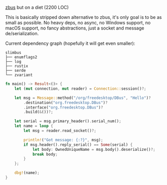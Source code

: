 [zbus](https://github.com/dbus2/zbus/tree/main) but on a diet (2200 LOC)

This is basically stripped down alternative to zbus, it's only goal is to be as small as possible. No heavy deps, no async, no Windows support, no macOS support, no fancy abstractions, just a socket and message de/serialization.

Current dependency graph (hopefully it will get even smaller):
```
slimbus
├── enumflags2
├── log
├── rustix
├── serde
└── zvariant
```

```rs
fn main() -> Result<()> {
    let (mut connection, mut reader) = Connection::session()?;

    let msg = Message::method("/org/freedesktop/DBus", "Hello")?
        .destination("org.freedesktop.DBus")?
        .interface("org.freedesktop.DBus")?
        .build(&())?;

    let serial = msg.primary_header().serial_num();
    let name = loop {
        let msg = reader.read_socket()?;

        println!("Got message: {:?}", msg);
        if msg.header().reply_serial() == Some(serial) {
            let body: OwnedUniqueName = msg.body().deserialize()?;
            break body;
        }
    };

    dbg!(name);
}
```
